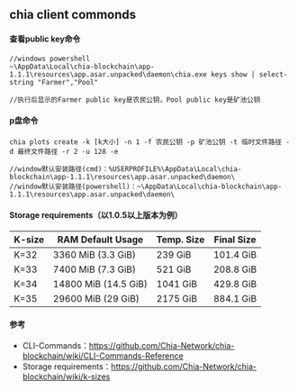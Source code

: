 ## chia client commonds
#### 查看public key命令
    //windows powershell
    ~\AppData\Local\chia-blockchain\app-1.1.1\resources\app.asar.unpacked\daemon\chia.exe keys show | select-string "Farmer","Pool"

    //执行后显示的Farmer public key是农民公钥，Pool public key是矿池公钥
#### p盘命令
    chia plots create -k [k大小] -n 1 -f 农民公钥 -p 矿池公钥 -t 临时文件路径 -d 最终文件路径 -r 2 -u 128 -e

    //window默认安装路径(cmd)：%USERPROFILE%\AppData\Local\chia-blockchain\app-1.1.1\resources\app.asar.unpacked\daemon\
    //window默认安装路径(powershell)：~\AppData\Local\chia-blockchain\app-1.1.1\resources\app.asar.unpacked\daemon\
#### Storage requirements（以1.0.5以上版本为例）
| K-size      | RAM Default Usage| Temp. Size | Final Size |
| ----------- | -------------------- | -------- | ---------- |
| K=32        | 3360 MiB (3.3 GiB)   | 239 GiB  | 101.4 GiB  |
| K=33        | 7400 MiB (7.3 GiB)   | 521 GiB  | 208.8 GiB  |
| K=34        | 14800 MiB (14.5 GiB) | 1041 GiB | 429.8 GiB  |
| K=35        | 29600 MiB (29 GiB)   | 2175 GiB | 884.1 GiB  |

#### 参考
- CLI-Commands：https://github.com/Chia-Network/chia-blockchain/wiki/CLI-Commands-Reference
- Storage requirements：https://github.com/Chia-Network/chia-blockchain/wiki/k-sizes

